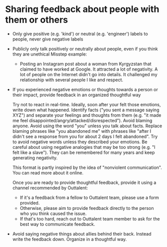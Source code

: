 # Sharing feedback about people with them or others
- Only give positive (e.g. 'kind') or neutral (e.g. 'engineer') labels to people, never give negative labels

- Publicly only talk positively or neutrally about people, even if you think they are unethical
  Misstep example:
  - Posting an Instagram post about a woman from Kyrgyzstan that claimed to have worked at Google.
    It attracted a lot of negativity. A lot of people on the Internet didn't go into details.
    It challenged my relationship with several people I like and respect.
    
- If you experienced negative emotions or thoughts towards a person or their impact, provide feedback in an organized thoughtful way

  Try not to react in real-time. Ideally, soon after your felt those emotions, write down what happened.
  Identify facts ("you sent a message saying XYZ") and separate your feelings and thoughts from them (e.g. "it made me feel disappointed/angry/attacked/disrespected").
  Avoid blaming anyone. Avoid using the word "you" unless you talk about facts.
  Replace blaming phrases like "you abandoned me" with phrases like "after I didn't see a response from you for about 2 days I felt abandoned".
  Try to avoid negative words unless they described your emotions.
  Be careful about using negative analogies that may be too strong (e.g. "I felt like a slave"). They can be remembered for many years and keep generating negativity.
         
  This format is partly inspired by the idea of "nonviolent communication". You can read more about it online.
     
  Once you are ready to provide thoughtful feedback, provide it using a channel recommended by Outtalent:
  - If it's a feedback from a fellow to Outtalent team, please use a form provided.
  - Otherwise, please aim to provide feedback directly to the person who you think caused the issue.
  - If that's too hard, reach out to Outtalent team member to ask for the best way to communicate feedback.

- Avoid saying negative things about allies behind their back.
  Instead write the feedback down. Organize in a thoughtful way.
